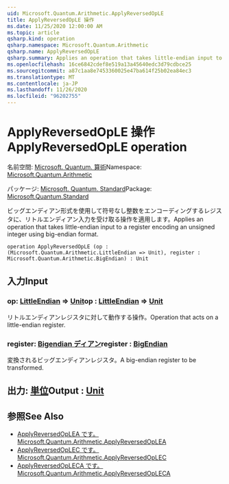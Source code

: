 ```yaml
---
uid: Microsoft.Quantum.Arithmetic.ApplyReversedOpLE
title: ApplyReversedOpLE 操作
ms.date: 11/25/2020 12:00:00 AM
ms.topic: article
qsharp.kind: operation
qsharp.namespace: Microsoft.Quantum.Arithmetic
qsharp.name: ApplyReversedOpLE
qsharp.summary: Applies an operation that takes little-endian input to a register encoding an unsigned integer using big-endian format.
ms.openlocfilehash: 16ce6842cdef8e519a13a45640edc3d79cdbce25
ms.sourcegitcommit: a87c1aa8e7453360025e47ba614f25b02ea84ec3
ms.translationtype: MT
ms.contentlocale: ja-JP
ms.lasthandoff: 11/26/2020
ms.locfileid: "96202755"
---
```

# <a name="applyreversedople-operation"></a><span data-ttu-id="b388b-102">ApplyReversedOpLE 操作</span><span class="sxs-lookup"><span data-stu-id="b388b-102">ApplyReversedOpLE operation</span></span>

<span data-ttu-id="b388b-103">名前空間: [Microsoft. Quantum. 算術](xref:Microsoft.Quantum.Arithmetic)</span><span class="sxs-lookup"><span data-stu-id="b388b-103">Namespace: [Microsoft.Quantum.Arithmetic](xref:Microsoft.Quantum.Arithmetic)</span></span>

<span data-ttu-id="b388b-104">パッケージ: [Microsoft. Quantum. Standard](https://nuget.org/packages/Microsoft.Quantum.Standard)</span><span class="sxs-lookup"><span data-stu-id="b388b-104">Package: [Microsoft.Quantum.Standard](https://nuget.org/packages/Microsoft.Quantum.Standard)</span></span>


<span data-ttu-id="b388b-105">ビッグエンディアン形式を使用して符号なし整数をエンコーディングするレジスタに、リトルエンディアン入力を受け取る操作を適用します。</span><span class="sxs-lookup"><span data-stu-id="b388b-105">Applies an operation that takes little-endian input to a register encoding an unsigned integer using big-endian format.</span></span>

```qsharp
operation ApplyReversedOpLE (op : (Microsoft.Quantum.Arithmetic.LittleEndian => Unit), register : Microsoft.Quantum.Arithmetic.BigEndian) : Unit
```


## <a name="input"></a><span data-ttu-id="b388b-106">入力</span><span class="sxs-lookup"><span data-stu-id="b388b-106">Input</span></span>

### <a name="op--littleendian--unit"></a><span data-ttu-id="b388b-107">op: [LittleEndian](xref:Microsoft.Quantum.Arithmetic.LittleEndian) => [Unit](xref:microsoft.quantum.lang-ref.unit)</span><span class="sxs-lookup"><span data-stu-id="b388b-107">op : [LittleEndian](xref:Microsoft.Quantum.Arithmetic.LittleEndian) => [Unit](xref:microsoft.quantum.lang-ref.unit)</span></span> 

<span data-ttu-id="b388b-108">リトルエンディアンレジスタに対して動作する操作。</span><span class="sxs-lookup"><span data-stu-id="b388b-108">Operation that acts on a little-endian register.</span></span>


### <a name="register--bigendian"></a><span data-ttu-id="b388b-109">register: [Bigendian ディアン](xref:Microsoft.Quantum.Arithmetic.BigEndian)</span><span class="sxs-lookup"><span data-stu-id="b388b-109">register : [BigEndian](xref:Microsoft.Quantum.Arithmetic.BigEndian)</span></span>

<span data-ttu-id="b388b-110">変換されるビッグエンディアンレジスタ。</span><span class="sxs-lookup"><span data-stu-id="b388b-110">A big-endian register to be transformed.</span></span>



## <a name="output--unit"></a><span data-ttu-id="b388b-111">出力: [単位](xref:microsoft.quantum.lang-ref.unit)</span><span class="sxs-lookup"><span data-stu-id="b388b-111">Output : [Unit](xref:microsoft.quantum.lang-ref.unit)</span></span>



## <a name="see-also"></a><span data-ttu-id="b388b-112">参照</span><span class="sxs-lookup"><span data-stu-id="b388b-112">See Also</span></span>

- [<span data-ttu-id="b388b-113">ApplyReversedOpLEA です。</span><span class="sxs-lookup"><span data-stu-id="b388b-113">Microsoft.Quantum.Arithmetic.ApplyReversedOpLEA</span></span>](xref:Microsoft.Quantum.Arithmetic.ApplyReversedOpLEA)
- [<span data-ttu-id="b388b-114">ApplyReversedOpLEC です。</span><span class="sxs-lookup"><span data-stu-id="b388b-114">Microsoft.Quantum.Arithmetic.ApplyReversedOpLEC</span></span>](xref:Microsoft.Quantum.Arithmetic.ApplyReversedOpLEC)
- [<span data-ttu-id="b388b-115">ApplyReversedOpLECA です。</span><span class="sxs-lookup"><span data-stu-id="b388b-115">Microsoft.Quantum.Arithmetic.ApplyReversedOpLECA</span></span>](xref:Microsoft.Quantum.Arithmetic.ApplyReversedOpLECA)